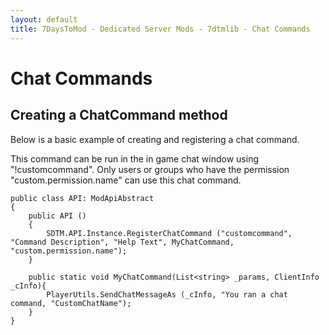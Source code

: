 ```yaml
---
layout: default
title: 7DaysToMod - Dedicated Server Mods - 7dtmlib - Chat Commands
---
```


# Chat Commands

## Creating a ChatCommand method

Below is a basic example of creating and registering a chat command.

This command can be run in the in game chat window using "!customcommand".  Only users or groups who have the permission "custom.permission.name" can use this chat command.

```
public class API: ModApiAbstract
{
	public API ()
	{
		SDTM.API.Instance.RegisterChatCommand ("customcommand", "Command Description", "Help Text", MyChatCommand, "custom.permission.name");
	}

	public static void MyChatCommand(List<string> _params, ClientInfo _cInfo){
		PlayerUtils.SendChatMessageAs (_cInfo, "You ran a chat command, "CustomChatName");
	}
}


```